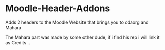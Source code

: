 # Moodle-Header-Addons
Adds 2 headers to the Moodle Website that brings you to odaorg and Mahara

The Mahara part was made by some other dude, if i find his rep i will link it as Credits ..
